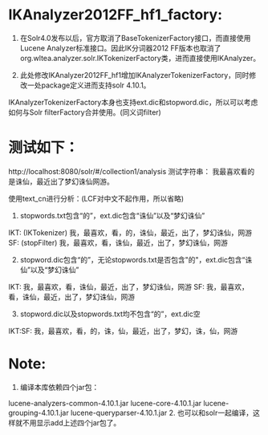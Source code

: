 IKAnalyzer2012FF_hf1_factory:
=====
1. 在Solr4.0发布以后，官方取消了BaseTokenizerFactory接口，而直接使用Lucene Analyzer标准接口。因此IK分词器2012 FF版本也取消了org.wltea.analyzer.solr.IKTokenizerFactory类，进而直接使用IKAnalyzer。

<fieldType name="text_cn" class="solr.TextField"> 
  <analyzer class="org.wltea.analyzer.lucene.IKAnalyzer"/> 
</fieldType> 


2. 此处修改IKAnalyzer2012FF_hf1增加IKAnalyzerTokenizerFactory，同时修改一处package定义进而支持solr 4.10.1。

<fieldType name="text_cn" class="solr.TextField" positionIncrementGap="100">
  <analyzer>
    <tokenizer class="org.wltea.analyzer.lucene.IKAnalyzerTokenizerFactory" useSmart="true"/>   
    <filter class="solr.StopFilterFactory" ignoreCase="true" words="stopwords.txt" />	
    <filter class="solr.LowerCaseFilterFactory"/> 
  </analyzer>
</fieldType>

IKAnalyzerTokenizerFactory本身也支持ext.dic和stopword.dic，所以可以考虑如何与Solr filterFactory合并使用。(同义词filter)

测试如下：
=====
http://localhost:8080/solr/#/collection1/analysis
测试字符串：   我最喜欢看的是诛仙，最近出了梦幻诛仙网游。

使用text_cn进行分析：(LCF对中文不起作用，所以省略)

1. stopwords.txt包含“的”，ext.dic包含“诛仙”以及“梦幻诛仙”

IKT: (IKTokenizer)
我，最喜欢，看，的，诛仙，最近，出了，梦幻诛仙，网游
SF: (stopFilter)
我，最喜欢，看，诛仙，最近，出了，梦幻诛仙，网游

2. stopword.dic包含“的”，无论stopwords.txt是否包含"的"，ext.dic包含“诛仙”以及“梦幻诛仙”

IKT:
我，最喜欢，看，诛仙，最近，出了，梦幻诛仙，网游
SF:
我，最喜欢，看，诛仙，最近，出了，梦幻诛仙，网游

3. stopword.dic以及stopwords.txt均不包含“的”，ext.dic空

IKT:SF:
我，最喜欢，看，的，诛，仙，最近，出了，梦幻，诛，仙，网游

Note:
=====
1. 编译本库依赖四个jar包：

lucene-analyzers-common-4.10.1.jar
lucene-core-4.10.1.jar
lucene-grouping-4.10.1.jar
lucene-queryparser-4.10.1.jar
2. 也可以和solr一起编译，这样就不用显示add上述四个jar包了。
